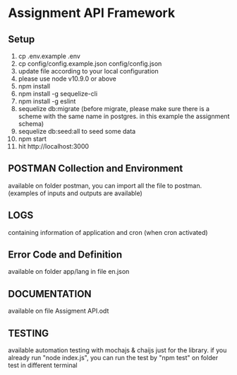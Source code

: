 Assignment API Framework
==============

Setup
------------
1. cp .env.example .env
2. cp config/config.example.json config/config.json
3. update file according to your local configuration
4. please use node v10.9.0 or above
5. npm install
6. npm install -g sequelize-cli
7. npm install -g eslint
8. sequelize db:migrate (before migrate, please make sure there is a scheme with the same name in postgres. in this example the assignment schema)
9. sequelize db:seed:all to seed some data
9. npm start
10. hit http://localhost:3000

POSTMAN Collection and Environment
------------
available on folder postman, you can import all the file to postman. (examples of inputs and outputs are available)

LOGS
------------
containing information of application and cron (when cron activated)

Error Code and Definition
------------
available on folder app/lang in file en.json

DOCUMENTATION
------------
available on file Assigment API.odt

TESTING
-----------
available automation testing with mochajs & chaijs just for the library. if you already run "node index.js", you can run
the test by "npm test" on folder test in different terminal